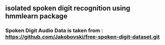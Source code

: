 ## isolated spoken digit recognition using hmmlearn package
### Spoken Digit Audio Data is taken from : https://github.com/Jakobovski/free-spoken-digit-dataset.git